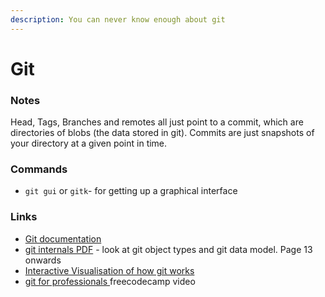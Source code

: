 ```yaml
---
description: You can never know enough about git
---
```


# Git

### Notes

Head, Tags, Branches and remotes all just point to a commit, which are directories of blobs (the data stored in git). Commits are just snapshots of your directory at a given point in time. 



### Commands

* `git gui` or  `gitk`- for getting up a graphical interface

### Links

* [Git documentation](https://git-scm.com/doc)
* [git internals PDF](https://github.com/pluralsight/git-internals-pdf) - look at git object types and git data model. Page 13 onwards
* [Interactive Visualisation of how git works](https://git-school.github.io/visualizing-git/)
* [git for professionals ](https://www.youtube.com/watch?v=Uszj_k0DGsg\&t=18s\&ab_channel=freeCodeCamp.org)freecodecamp video
